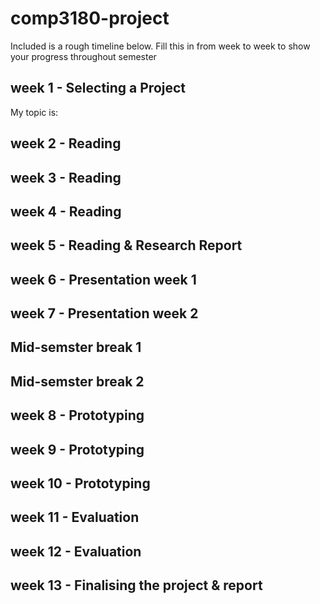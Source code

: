 # comp3180-project

Included is a rough timeline below. Fill this in from week to week to show your progress throughout semester

## week 1 - Selecting a Project

My topic is: 

## week 2 - Reading

## week 3 - Reading

## week 4 - Reading

## week 5 - Reading & Research Report

## week 6 - Presentation week 1

## week 7 - Presentation week 2

## Mid-semster break 1

## Mid-semster break 2

## week 8 - Prototyping

## week 9 - Prototyping

## week 10 - Prototyping

## week 11 - Evaluation

## week 12 - Evaluation

## week 13 - Finalising the project & report
